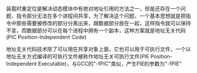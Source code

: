 装载时重定位是解决动态模块中有绝对地址引用的方法之一，但是还存在一个问题，指令部分无法在多个进程间共享，为了解决这个问题，一个基本思想就是把指令中那些需要被修改的部分分离出来，跟数据部分放在一起，这样指令就可以保持不变，而数据部分可以在每个进程中拥有一个副本，这种方案就是地址无关代码(PIC Position-Independent Code)

地址无关代码技术除了可以用在共享对象上面，它也可以用于可执行文件，一个以地址无关方式编译的可执行文件被称作地址无关可执行文件(PIE Position-Independent Executable)，与GCC的"-fPIC"类似，产生PIE的参数为"-fPIE"